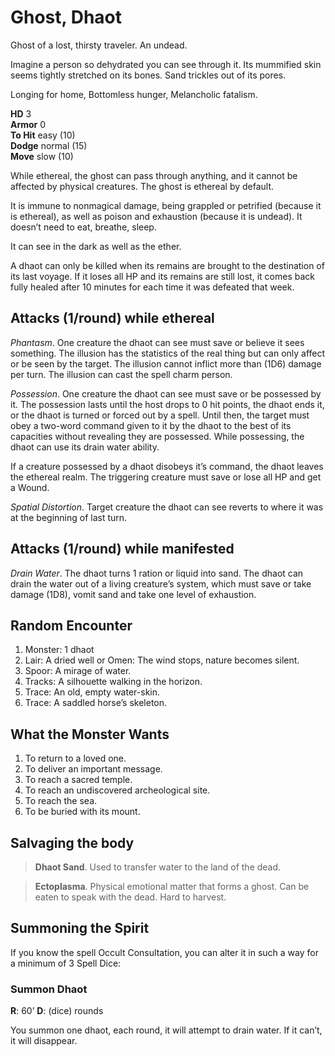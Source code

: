 # Ghost, Dhaot

Ghost of a lost, thirsty traveler. An undead.

Imagine a person so dehydrated you can see through it. Its mummified skin seems tightly stretched on its bones. Sand trickles out of its pores.

Longing for home, Bottomless hunger, Melancholic fatalism.

**HD** 3 <br />
**Armor** 0<br />
**To Hit** easy (10)<br />
**Dodge** normal (15)<br />
**Move** slow (10)<br />

While ethereal, the ghost can pass through anything, and it cannot be affected by physical creatures. The ghost is ethereal by default.

It is immune to nonmagical damage, being grappled or petrified (because it is ethereal), as well as poison and exhaustion (because it is undead). It doesn’t need to eat, breathe, sleep.

It can see in the dark as well as the ether.

A dhaot can only be killed when its remains are brought to the destination of its last voyage. If it loses all HP and its remains are still lost, it comes back fully healed after 10 minutes for each time it was defeated that week.

## Attacks (1/round) while ethereal

*Phantasm*. One creature the dhaot can see must save or believe it sees something. The illusion has the statistics of the real thing but can only affect or be seen by the target. The illusion cannot inflict more than (1D6) damage per turn. The illusion can cast the spell charm person.

*Possession*. One creature the dhaot can see must save or be possessed by it. The possession lasts until the host drops to 0 hit points, the dhaot ends it, or the dhaot is turned or forced out by a spell. Until then, the target must obey a two-word command given to it by the dhaot to the best of its capacities without revealing they are possessed. While possessing, the dhaot can use its drain water ability.

If a creature possessed by a dhaot disobeys it’s command, the dhaot leaves the ethereal realm. The triggering creature must save or lose all HP and get a Wound.

*Spatial Distortion*. Target creature the dhaot can see reverts to where it was at the beginning of last turn.

## Attacks (1/round) while manifested

*Drain Water*. The dhaot turns 1 ration or liquid into sand. The dhaot can drain the water out of a living creature’s system, which must save or take damage (1D8), vomit sand and take one level of exhaustion.

## Random Encounter

1. Monster: 1 dhaot
1. Lair: A dried well or Omen: The wind stops, nature becomes silent.
1. Spoor: A mirage of water.
1. Tracks: A silhouette walking in the horizon.
1. Trace: An old, empty water-skin.
1. Trace: A saddled horse’s skeleton.

## What the Monster Wants

1. To return to a loved one.
1. To deliver an important message.
1. To reach a sacred temple.
1. To reach an undiscovered archeological site.
1. To reach the sea.
1. To be buried with its mount.

## Salvaging the body

> **Dhaot Sand**. Used to transfer water to the land of the dead.

> **Ectoplasma**. Physical emotional matter that forms a ghost. Can be eaten to speak with the dead. Hard to harvest.

## Summoning the Spirit

If you know the spell Occult Consultation, you can alter it in such a way for a minimum of 3 Spell Dice:

### Summon Dhaot
**R**: 60’ **D**: (dice) rounds

You summon one dhaot, each round, it will attempt to drain water. If it can’t, it will disappear.
